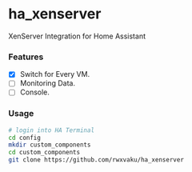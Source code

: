 # ha_xenserver
XenServer Integration for Home Assistant

### Features
- [x] Switch for Every VM.
- [ ] Monitoring Data.
- [ ] Console.

### Usage
```bash
# login into HA Terminal
cd config
mkdir custom_components
cd custom_components
git clone https://github.com/rwxvaku/ha_xenserver
```